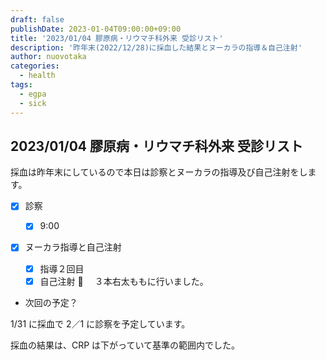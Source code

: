 ```yaml
---
draft: false
publishDate: 2023-01-04T09:00:00+09:00
title: '2023/01/04 膠原病・リウマチ科外来 受診リスト'
description: '昨年末(2022/12/28)に採血した結果とヌーカラの指導＆自己注射'
author: nuovotaka
categories:
  - health
tags:
  - egpa
  - sick
---
```


## 2023/01/04 膠原病・リウマチ科外来 受診リスト

採血は昨年末にしているので本日は診察とヌーカラの指導及び自己注射をします。

- [x] 診察
  - [x] 9:00
- [x] ヌーカラ指導と自己注射

  - [x] 指導２回目
  - [x] 自己注射 💉 　３本右太ももに行いました。

- 次回の予定？

1/31 に採血で 2／1 に診察を予定しています。

採血の結果は、CRP は下がっていて基準の範囲内でした。
